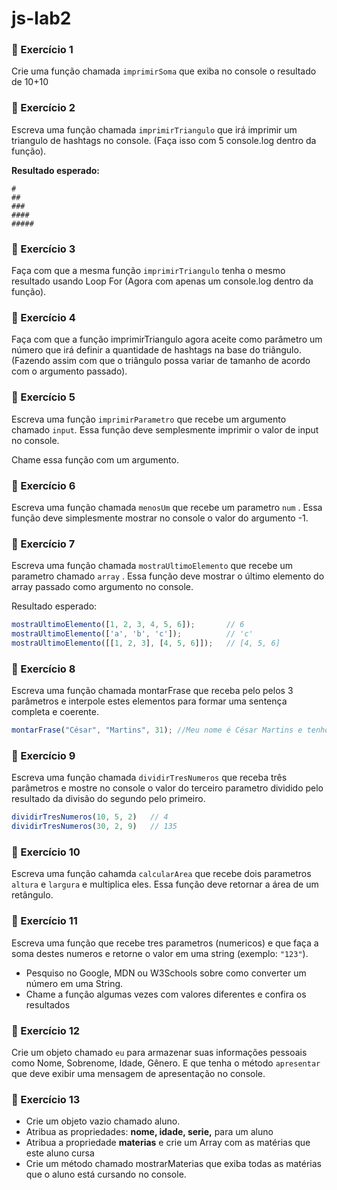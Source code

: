 # js-lab2

### 🔵 Exercício 1

Crie uma função chamada `imprimirSoma` que exiba no console o resultado de 10+10

### 🔵 Exercício 2

Escreva uma função chamada `imprimirTriangulo` que irá imprimir um triangulo de hashtags no console. (Faça isso com 5 console.log dentro da função).

**Resultado esperado:**

```
#
##
###
####
#####
```

### 🔵 Exercício 3

Faça com que a mesma função `imprimirTriangulo` tenha o mesmo resultado usando Loop For (Agora com apenas um console.log dentro da função).

### 🔵 Exercício 4

Faça com que a função imprimirTriangulo agora aceite como parâmetro um número que irá definir a quantidade de hashtags na base do triângulo. (Fazendo assim com que o triângulo possa variar de tamanho de acordo com o argumento passado).

### 🔵 Exercício 5

Escreva uma função `imprimirParametro` que recebe um argumento chamado `input`*.* Essa função deve semplesmente imprimir o valor de input no console.

Chame essa função com um argumento.

### 🔵 Exercício 6

Escreva uma função chamada `menosUm` que recebe um parametro `num` . Essa função deve simplesmente mostrar no console o valor do argumento -1.

### 🔵 Exercício 7

Escreva uma função chamada `mostraUltimoElemento` que recebe um parametro chamado `array` . Essa função deve mostrar o último elemento do array passado como argumento no console.

Resultado esperado:

```jsx
mostraUltimoElemento([1, 2, 3, 4, 5, 6]);       // 6
mostraUltimoElemento(['a', 'b', 'c']);          // 'c'
mostraUltimoElemento([[1, 2, 3], [4, 5, 6]]);   // [4, 5, 6]
```

### 🔵 Exercício 8

Escreva uma função chamada montarFrase que receba pelo pelos 3 parâmetros e interpole estes elementos para formar uma sentença completa e coerente.

```jsx
montarFrase("César", "Martins", 31); //Meu nome é César Martins e tenho 31 anos.
```

### 🔵 Exercício 9

Escreva uma função chamada `dividirTresNumeros` que receba três parâmetros e mostre no console o valor do terceiro parametro dividido pelo resultado da divisão do segundo pelo primeiro.

```jsx
dividirTresNumeros(10, 5, 2)   // 4
dividirTresNumeros(30, 2, 9)   // 135
```

### 🔵 Exercício 10

Escreva uma função cahamda `calcularArea` que recebe dois parametros `altura` e `largura` e multiplica eles. Essa função deve retornar a área de um retângulo.

### 🔵 Exercício 11

Escreva uma função que recebe tres parametros (numericos) e que faça a soma destes numeros e retorne o valor em uma string (exemplo: `"123"`).

- Pesquiso no Google, MDN ou W3Schools sobre como converter um número em uma String.
- Chame a função algumas vezes com valores diferentes e confira os resultados

### 🔵 Exercício 12

Crie um objeto chamado `eu` para armazenar suas informações pessoais como Nome, Sobrenome, Idade, Gênero. E que tenha o método `apresentar` que deve exibir uma mensagem de apresentação no console.

### 🔵 Exercício 13

- Crie um objeto vazio chamado aluno.
- Atribua as propriedades: **nome, idade, serie,** para um aluno
- Atribua a propriedade **materias**  e crie um Array com as matérias que este aluno cursa
- Crie um método chamado mostrarMaterias que exiba todas as matérias que o aluno está cursando no console.
